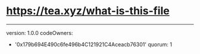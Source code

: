 # https://tea.xyz/what-is-this-file
---
version: 1.0.0
codeOwners:
  - '0x179b694E490c6fe496b4C121921C4Aceacb76301'
quorum: 1


